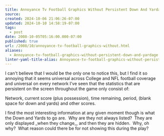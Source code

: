 ```yaml
---
title: Annoyance Tv Football Graphics Without Persistent Down And Yardage
source: 
created: 2024-10-06 21:06:26-07:00
updated: 2024-10-10 14:58:19-07:00
tags:
  - post
date: 2008-10-05T05:16:00.000-07:00
published: true
url: /2008/10/annoyance-tv-football-graphics-without.html
aliases:
  - Annoyance-tv-football-graphics-without-persistent-down-and-yardage
linter-yaml-title-alias: Annoyance-tv-football-graphics-without-persistent-down-and-yardage
---
```



I can't believe that I would be the only one to notice this, but I find it so annoying that it seems universal across College and NFL football coverage and universal on every network I've seen that the statistics that are persistent on the screen throughout the game only consist of:  
  
Network, current score (plus possession), time remaining, period, (blank space for down and yards) and other scores.  
  
I find the most interesting information at any given moment though is what the Down and Yards to go are.  Why are they not always listed?  They are only displayed \_when they change\_, and then they are hidden.  Why, oh why?  What reason could there be for not showing this during the play?